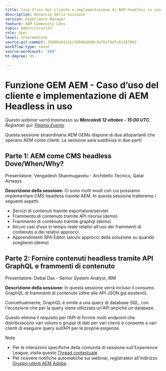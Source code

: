 ```yaml
---
title: Caso d’uso del cliente e implementazione di AEM headless in uso
description: Annuncio della sessione
version: Experience Manager
feature: AEM Community Lens
topic: Administration
role: User
level: Intermediate
source-git-commit: 3580be032a1c5d94bab90c3a76af9dfc81587993
workflow-type: tm+mt
source-wordcount: '269'
ht-degree: 0%

---
```


# Funzione GEM AEM - Caso d’uso del cliente e implementazione di AEM Headless in uso

*Questo webinar verrà trasmesso su **Mercoledì 12 ottobre - 15:00 UTC**. Registrati qui: [Pagina Evento](https://adobe.ly/3dlDWjh)*

Questa sessione straordinaria AEM GEMs dispone di due altoparlanti che operano AEM come clienti. La sessione sarà suddivisa in due parti:

## Parte 1: AEM come CMS headless Dove/When/Why?

Presentatore: Vengadesh Shanmugavelu - Architetto Tecnico, Qatar Airways

**Descrizione della sessione:**
Ci sono molti modi con cui possiamo implementare CMS headless tramite AEM.
In questa sessione tratteremo i seguenti aspetti:

* Servizi di contenuti tramite esportatore/servlet
* Frammento di contenuto tramite API risorsa (demo)
* Frammento di contenuto tramite graphql (demo)
* Alcuni casi d’uso in tempo reale relativi all’uso dei frammenti di contenuto e dei relativi approcci
* Apprendimenti SPA Editor (alcuni approcci della soluzione su quando scegliere) (demo)

## Parte 2: Fornire contenuti headless tramite API GraphQL e frammenti di contenuto

Presentatore: Debal Das - Senior System Analyst, IBM

**Descrizione della sessione:**
In questa sessione verrà incluso il consumo GraphQL di frammenti di contenuto (oltre alle API JSON già esistenti).

Concettualmente, GraphQL è simile a una query di database SQL, con l&#39;eccezione che per la query viene utilizzata un&#39;API anziché un database.

Questo elimina il requisito per l’API di fornire molti endpoint che distribuiscono vari volumi o gruppi di dati per vari clienti e consente a vari clienti di eseguire query sull’API per le proprie esigenze.

>[!NOTE]
>
>* Per le interazioni specifiche della comunità di sessione sull&#39;Experience League, visita questo [Thread contestuale](https://adobe.ly/3r6P4nr)
>* Per ricevere notifiche automatiche sui webinar, registratevi all&#39;indirizzo [Gruppo utenti AEM Adobe](https://aem-augs.adobe.com/).